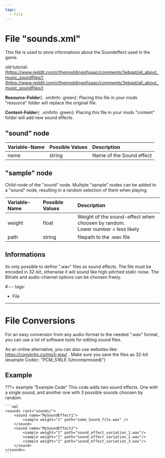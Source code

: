 ```yaml
---
tags:
  - File
---
```

# File "sounds.xml"

This file is used to store informations about the Soundeffect used in the game.

old tutorial: [https://www.reddit.com/r/themoddingofisaac/comments/3ebqat/all_about_music_soundfiles/](https://www.reddit.com/r/themoddingofisaac/comments/3ebqat/all_about_music_soundfiles/)

**Resource-Folder**{: .xmlInfo .green}: Placing this file in your mods "resource" folder will replace the original file.

**Content-Folder**{: .xmlInfo .green}: Placing this file in your mods "content" folder will add new sound effects.


## "sound" node
| Variable-Name | Possible Values | Description |
|:--|:--|:--|
|name|string|Name of the Sound effect|

## "sample" node
Child-node of the "sound" node. Multiple "sample" nodes can be added to a "sound" node, resulting in a random selection of them when playing.

| Variable-Name | Possible Values | Description |
|:--|:--|:--|
|weight|float|Weight of the sound-effect when choosen by random.<br>Lower number = less likely|
|path|string|filepath to the .wav file|


## Informations
Its only possible to define ".wav" files as sound effects. The file must be encoded in 32-bit, otherwise it will sound like high-pitched static noise. The Bitrate and audio-channel options can be choosen freely.

#---
tags:
  - File
---
# File Conversions
For an easy conversion from any audio-format to the needed ".wav" format, you can use a lot of software tools for editing sound files.

As an online alternative, you can also use websites like: https://convertio.co/mp3-wav/ . Make sure you save the files as 32-bit (example Codec: "PCM_S16LE (Uncompressed)")

## Example

???+ example "Example Code"
    This code adds two sound effects. One with a single sound, and another one with 3 possible sounds choosen by random.

    ```xml
    <sounds root="sounds/">
        <sound name="MySoundEffect1">
            <sample weight="1" path="some_Sound_file.wav" />
        </sound>
        <sound name="MySoundEffect2">
            <sample weight="1" path="sound_effect_variation_1.wav"/>
            <sample weight="1" path="sound_effect_variation_2.wav"/>
            <sample weight="1" path="sound_effect_variation_3.wav"/>
        </sound>
    </sounds>
    ```